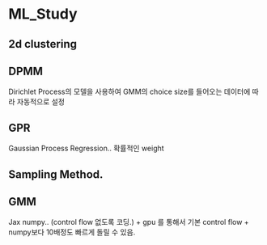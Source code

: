 # ML_Study

## 2d clustering

## DPMM
Dirichlet Process의 모델을 사용하여 GMM의 choice size를 들어오는 데이터에 따라 자동적으로 설정

## GPR
Gaussian Process Regression.. 확률적인 weight

## Sampling Method.

## GMM
Jax numpy.. (control flow 없도록 코딩.) + gpu 를 통해서 기본 control flow + numpy보다 10배정도 빠르게 돌릴 수 있음.
